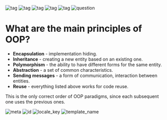 ![tag](https://img.shields.io/badge/language-java-red.svg)   ![tag](https://img.shields.io/badge/jdk-1.8-blue.svg)     ![tag](https://img.shields.io/badge/level-1-green.svg)     ![tag](https://img.shields.io/badge/topic-%23OOP-green.svg)      ![tag](https://img.shields.io/badge/locale-en-green.svg)     ![question](https://img.shields.io/badge/-question-grey.svg) 

# What are the main principles of OOP?
<!--div-->
- **Encapsulation** - implementation hiding.
- **Inheritance** - creating a new entity based on an existing one.
- **Polymorphism** - the ability to have different forms for the same entity.
- **Abstraction** - a set of common characteristics.
- **Sending messages** - a form of communication, interaction between entities.
- **Reuse** - everything listed above works for code reuse.

This is the only correct order of OOP paradigms, since each subsequent one uses the previous ones.

![meta](https://img.shields.io/badge/_meta-red.svg)    ![id](https://img.shields.io/badge/_id-636823f68a311b0b6184da81-red.svg)    ![locale_key](https://img.shields.io/badge/key-22c6bd811392459fa10f14dcf6c2b583-yellow.svg)    ![template_name](https://img.shields.io/badge/simple_question-v.0.1-yellow.svg)